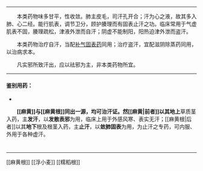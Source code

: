 ---
&emsp;&emsp;本类药物味多甘平，性收敛。肺主皮毛，司汗孔开合；汗为心之液，故其多入肺、心二经。能行肌表，调节卫分，顾护腠理而有固表止汗之功。临床常用于气虚肌表不固，腠理疏松，津液外泄而自汗；阴虚不能制阳，阳热迫津外泄而盗汗。

&emsp;&emsp;本类药物治疗自汗，当配<ins>补气固表药</ins>同用；治疗盗汗，宜配滋阴除蒸药同用，以治病求本。

&emsp;&emsp;凡实邪所致汗出，应以祛邪为主，非本类药物所宜。
___

#### 鉴别用药：
-
&emsp;&emsp;**[[麻黄]]**与**[[麻黄根]]**同出一源，均可治汗证。然[[麻黄|前者]]以其**地上**草质茎入药，主**发汗**，以**发散表邪**为用，临床上用于外感风寒、表实无汗；[[麻黄根|后者]]以其**地下**根及根茎入药，主**止汗**，以**敛肺固表**为用，为止汗之专药，可内服、外用于各种虚汗。

#
***
[[麻黄根]]
[[浮小麦]]
[[糯稻根]]